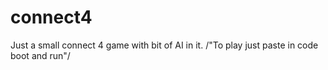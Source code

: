 # connect4
Just a small connect 4 game with bit of AI in it.  /"To play just paste in code boot and run"/

